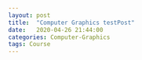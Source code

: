 ```yaml
---
layout: post
title:  "Computer Graphics testPost"
date:   2020-04-26 21:44:00
categories: Computer-Graphics
tags: Course
---
```

